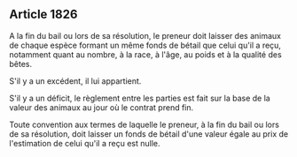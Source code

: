 Article 1826
----
A la fin du bail ou lors de sa résolution, le preneur doit laisser des animaux
de chaque espèce formant un même fonds de bétail que celui qu'il a reçu,
notamment quant au nombre, à la race, à l'âge, au poids et à la qualité des
bêtes.

S'il y a un excédent, il lui appartient.

S'il y a un déficit, le règlement entre les parties est fait sur la base de la
valeur des animaux au jour où le contrat prend fin.

Toute convention aux termes de laquelle le preneur, à la fin du bail ou lors de
sa résolution, doit laisser un fonds de bétail d'une valeur égale au prix de
l'estimation de celui qu'il a reçu est nulle.
